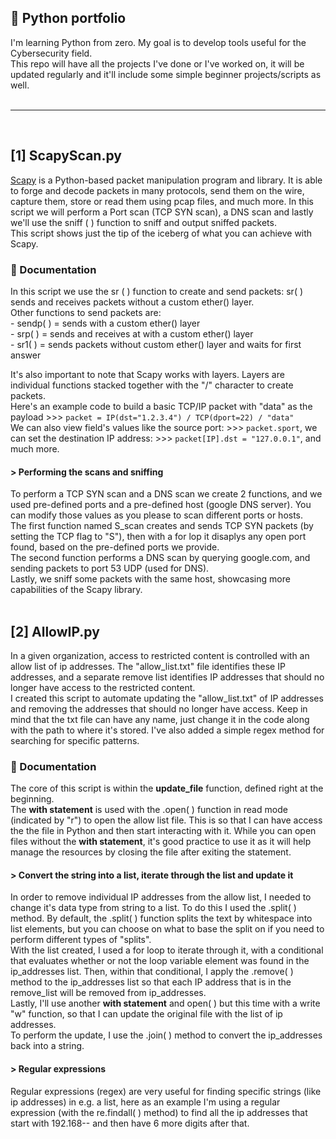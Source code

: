 <h2>🐍 Python portfolio </h2> 
I'm learning Python from zero. My goal is to develop tools useful for the Cybersecurity field. <br />
This repo will have all the projects I've done or I've worked on, it will be updated regularly and it'll include some simple beginner projects/scripts as well. <br />
<br />

__________________

<br />

<h2> [1] ScapyScan.py </h2>

 [Scapy](https://scapy.net/) is a Python-based packet manipulation program and library. It is able to forge and decode packets in many protocols, send them on the wire, capture them, store 
 or read them using pcap files, and much more. 
 In this script we will perform a Port scan (TCP SYN scan), a DNS scan and lastly we'll use the sniff ( ) function to sniff and output sniffed packets. <br />
 This script shows just the tip of the iceberg of what you can achieve with Scapy.

<h3> 🔶 Documentation </h3>
In this script we use the sr ( ) function to create and send packets: sr( ) sends and receives packets without a custom ether() layer. <br />
Other functions to send packets are: <br />
- sendp( ) = sends with a custom ether() layer  <br />
- srp( ) = sends and receives at with a custom ether() layer  <br />
- sr1( ) = sends packets without custom ether() layer and waits for first answer  <br />

It's also important to note that Scapy works with layers. Layers are individual functions stacked together with the "/" character to create packets. <br />
Here's an example code to build a basic TCP/IP packet with "data" as the payload >>> ```packet = IP(dst="1.2.3.4") / TCP(dport=22) / "data"```
<br />
We can also view field's values like the source port: >>> ```packet.sport```, we can set the destination IP address: >>> ```packet[IP].dst = "127.0.0.1"```, and much more.
<br />

<h4> > Performing the scans and sniffing </h4>
To perform a TCP SYN scan and a DNS scan we create 2 functions, and we used pre-defined ports and a pre-defined host (google DNS server). You can modify those values as you please to scan different ports or hosts. <br />
The first function named S_scan creates and sends TCP SYN packets (by setting the TCP flag to "S"), then with a for lop it disaplys any open port found, based on the pre-defined
ports we provide. <br />
The second function performs a DNS scan by querying google.com, and sending packets to port 53 UDP (used for DNS). <br />
Lastly, we sniff some packets with the same host, showcasing more capabilities of the Scapy library.
<br /> <br />

<h2> [2] AllowIP.py </h2>
 In a given organization, access to restricted content is controlled with an allow list of ip addresses. The "allow_list.txt" file identifies these IP addresses, and a separate remove list identifies IP addresses that 
 should no longer have access to the restricted content. <br />
 I created this script to automate updating the "allow_list.txt" of IP addresses and removing the addresses that should no longer have access. Keep in mind that the txt file can have any name, 
 just change it in the code along with the path to where it's stored. I've also added a simple regex method for searching for specific patterns.

<h3> 🔷 Documentation </h3>
 The core of this script is within the <b>update_file</b> function, defined right at the beginning. <br />
 The <b>with statement</b> is used with the .open( ) function in read mode (indicated by "r") to open the allow list file. This is so that I can have access the the file in Python and then start interacting with it. 
 While you can open files without the <b>with statement</b>, it's good practice to use it as it will help manage the resources by closing the file after exiting the statement.

<h4> > Convert the string into a list, iterate through the list and update it </h4>

 In order to remove individual IP addresses from the allow list, I needed to change it's data type from string to a list. To do this I used the .split( ) method.
 By default, the .split( ) function splits the text by whitespace into list elements, but you can choose on what to base the split on if you need to perform different types of "splits". <br />
 With the list created, I used a for loop to iterate through it, with a conditional that evaluates whether or not the loop variable element was found in the ip_addresses list. 
 Then, within that conditional, I apply the .remove( ) method to the ip_addresses list so that each IP address that is in the remove_list will be removed from ip_addresses. <br />
 Lastly, I'll use another <b>with statement</b> and open( ) but this time with a write "w" function, so that I can update the original file with the list of ip addresses. <br />
 To perform the update, I use the .join( ) method to convert the ip_addresses back into a string.

<h4> > Regular expressions </h4> 

 Regular expressions (regex) are very useful for finding specific strings (like ip addresses) in e.g. a list, here as an example I'm using a regular expression (with the re.findall( ) method)
 to find all the ip addresses that start with 192.168-- and then have 6 more digits after that.
